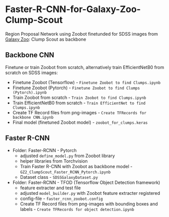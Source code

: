 # Faster-R-CNN-for-Galaxy-Zoo-Clump-Scout
Region Proposal Network using Zoobot finetunded for SDSS images from [Galaxy Zoo](https://github.com/mwalmsley/zoobot): Clump Scout as backbone
## Backbone CNN
Finetune or train Zoobot from scratch, alternatively train EfficientNetB0 from scratch on SDSS images:
* Finetune Zoobot (Tensorflow) - `Finetune Zoobot to find Clumps.ipynb`
* Finetune Zoobot (Pytorch) - `Finetune Zoobot to find Clumps (Pytorch).ipynb`
* Train Zoobot from scratch - `Train Zoobot to find Clumps.ipynb`
* Train EfficientNetB0 from scratch - `Train EfficientNet to find Clumps.ipynb`
* Create TF Record files from png-images - `Create TFRecords for backbone CNN.ipynb`
* Final model (finetuned Zoobot model) - `zoobot_for_clumps.keras`
## Faster R-CNN
* Folder: Faster-RCNN - Pytorch
  * adjusted `define_model.py` from Zoobot library
  * helper libraries from Torchvision
  * Train Faster R-CNN with Zoobot as backbone model - `GZ2_ClumpScout_Faster_RCNN_Pytorch.ipynb`
  * Dataset class - `SDSSGalaxyDataset.py`
* Folder: Faster-RCNN - TFOD (Tensorflow Object Detection framework)
  * feature extracter and test file
  * adjusted `model_builder.py` with Zoobot feature extracter registered
  * config-file - `faster_rcnn_zoobot.config`
  * Create TF Record files from png-images with bounding boxes and labels - `Create TFRecords for object detection.ipynb`
